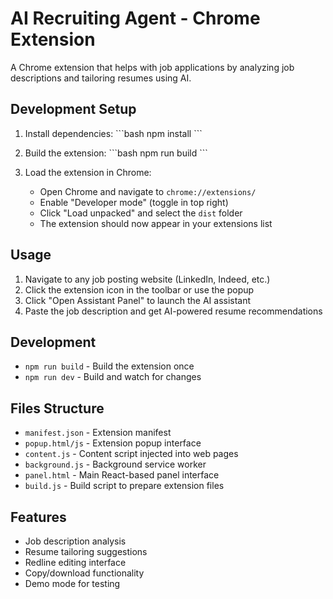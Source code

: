 # AI Recruiting Agent - Chrome Extension

A Chrome extension that helps with job applications by analyzing job descriptions and tailoring resumes using AI.

## Development Setup

1. Install dependencies:
\`\`\`bash
npm install
\`\`\`

2. Build the extension:
\`\`\`bash
npm run build
\`\`\`

3. Load the extension in Chrome:
   - Open Chrome and navigate to `chrome://extensions/`
   - Enable "Developer mode" (toggle in top right)
   - Click "Load unpacked" and select the `dist` folder
   - The extension should now appear in your extensions list

## Usage

1. Navigate to any job posting website (LinkedIn, Indeed, etc.)
2. Click the extension icon in the toolbar or use the popup
3. Click "Open Assistant Panel" to launch the AI assistant
4. Paste the job description and get AI-powered resume recommendations

## Development

- `npm run build` - Build the extension once
- `npm run dev` - Build and watch for changes

## Files Structure

- `manifest.json` - Extension manifest
- `popup.html/js` - Extension popup interface
- `content.js` - Content script injected into web pages
- `background.js` - Background service worker
- `panel.html` - Main React-based panel interface
- `build.js` - Build script to prepare extension files

## Features

- Job description analysis
- Resume tailoring suggestions
- Redline editing interface
- Copy/download functionality
- Demo mode for testing
